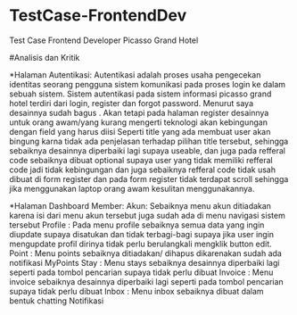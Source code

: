 # TestCase-FrontendDev
Test Case Frontend Developer Picasso Grand Hotel

#Analisis dan Kritik

*Halaman Autentikasi: Autentikasi adalah proses usaha pengecekan identitas seorang pengguna sistem komunikasi pada proses login ke dalam sebuah sistem. Sistem autentikasi pada sistem informasi picasso grand hotel terdiri dari login, register dan forgot password. Menurut saya desainnya sudah bagus . Akan tetapi pada halaman register desainnya untuk orang awam/yang kurang mengerti teknologi akan kebingungan dengan field yang harus diisi Seperti title yang ada membuat user akan bingung karna tidak ada penjelasan terhadap pilihan title tersebut, sehingga sebaiknya desainnya diperbaiki lagi supaya useable, dan juga pada refferal code sebaiknya dibuat optional supaya user yang tidak memiliki refferal code jadi tidak kebingungan dan juga sebaiknya refferal code tidak usah dibuat di form register dan pada form register tidak terdapat scroll sehingga jika menggunakan laptop orang awam kesulitan menggunakannya.

*Halaman Dashboard Member: Akun: Sebaiknya menu akun ditiadakan karena isi dari menu akun tersebut juga sudah ada di menu navigasi sistem tersebut Profile : Pada menu profile sebaiknya semua data yang ingin diupdate supaya disatukan dan tidak terbagi-bagi supaya jika user ingin mengupdate profil dirinya tidak perlu berulangkali mengklik button edit. Point : Menu points sebaiknya ditiadakan/ dihapus dikarenakan sudah ada notifikasi MyPoints Stay : Menu stays sebaiknya desainnya diperbaiki lagi seperti pada tombol pencarian supaya tidak perlu dibuat Invoice : Menu invoice sebaiknya desainnya diperbaiki lagi seperti pada tombol pencarian supaya tidak perlu dibuat Inbox : Menu inbox sebaiknya dibuat dalam bentuk chatting Notifikasi
